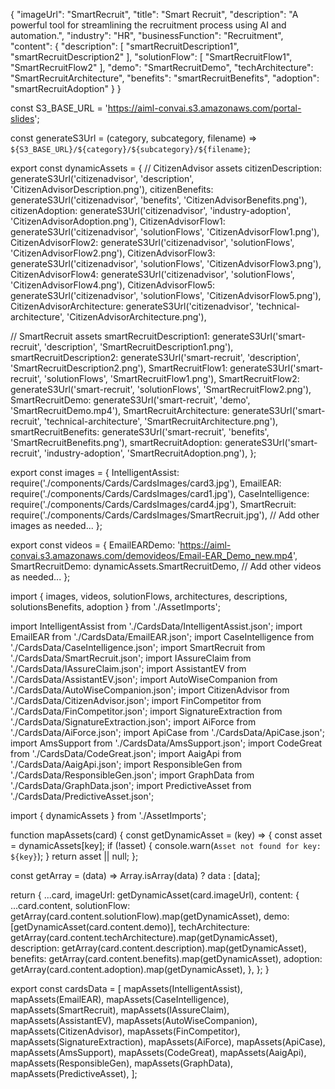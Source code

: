 {
  "imageUrl": "SmartRecruit",
  "title": "Smart Recruit",
  "description": "A powerful tool for streamlining the recruitment process using AI and automation.",
  "industry": "HR",
  "businessFunction": "Recruitment",
  "content": {
    "description": [
      "smartRecruitDescription1",
      "smartRecruitDescription2"
    ],
    "solutionFlow": [
      "SmartRecruitFlow1",
      "SmartRecruitFlow2"
    ],
    "demo": "SmartRecruitDemo",
    "techArchitecture": "SmartRecruitArchitecture",
    "benefits": "smartRecruitBenefits",
    "adoption": "smartRecruitAdoption"
  }
}



const S3_BASE_URL = 'https://aiml-convai.s3.amazonaws.com/portal-slides';

const generateS3Url = (category, subcategory, filename) => 
  `${S3_BASE_URL}/${category}/${subcategory}/${filename}`;

export const dynamicAssets = {
  // CitizenAdvisor assets
  citizenDescription: generateS3Url('citizenadvisor', 'description', 'CitizenAdvisorDescription.png'),
  citizenBenefits: generateS3Url('citizenadvisor', 'benefits', 'CitizenAdvisorBenefits.png'),
  citizenAdoption: generateS3Url('citizenadvisor', 'industry-adoption', 'CitizenAdvisorAdoption.png'),
  CitizenAdvisorFlow1: generateS3Url('citizenadvisor', 'solutionFlows', 'CitizenAdvisorFlow1.png'),
  CitizenAdvisorFlow2: generateS3Url('citizenadvisor', 'solutionFlows', 'CitizenAdvisorFlow2.png'),
  CitizenAdvisorFlow3: generateS3Url('citizenadvisor', 'solutionFlows', 'CitizenAdvisorFlow3.png'),
  CitizenAdvisorFlow4: generateS3Url('citizenadvisor', 'solutionFlows', 'CitizenAdvisorFlow4.png'),
  CitizenAdvisorFlow5: generateS3Url('citizenadvisor', 'solutionFlows', 'CitizenAdvisorFlow5.png'),
  CitizenAdvisorArchitecture: generateS3Url('citizenadvisor', 'technical-architecture', 'CitizenAdvisorArchitecture.png'),

  // SmartRecruit assets
  smartRecruitDescription1: generateS3Url('smart-recruit', 'description', 'SmartRecruitDescription1.png'),
  smartRecruitDescription2: generateS3Url('smart-recruit', 'description', 'SmartRecruitDescription2.png'),
  SmartRecruitFlow1: generateS3Url('smart-recruit', 'solutionFlows', 'SmartRecruitFlow1.png'),
  SmartRecruitFlow2: generateS3Url('smart-recruit', 'solutionFlows', 'SmartRecruitFlow2.png'),
  SmartRecruitDemo: generateS3Url('smart-recruit', 'demo', 'SmartRecruitDemo.mp4'),
  SmartRecruitArchitecture: generateS3Url('smart-recruit', 'technical-architecture', 'SmartRecruitArchitecture.png'),
  smartRecruitBenefits: generateS3Url('smart-recruit', 'benefits', 'SmartRecruitBenefits.png'),
  smartRecruitAdoption: generateS3Url('smart-recruit', 'industry-adoption', 'SmartRecruitAdoption.png'),
};

export const images = {
  IntelligentAssist: require('./components/Cards/CardsImages/card3.jpg'),
  EmailEAR: require('./components/Cards/CardsImages/card1.jpg'),
  CaseIntelligence: require('./components/Cards/CardsImages/card4.jpg'),
  SmartRecruit: require('./components/Cards/CardsImages/SmartRecruit.jpg'),
  // Add other images as needed...
};

export const videos = {
  EmailEARDemo: 'https://aiml-convai.s3.amazonaws.com/demovideos/Email-EAR_Demo_new.mp4',
  SmartRecruitDemo: dynamicAssets.SmartRecruitDemo,
  // Add other videos as needed...
};



import {
  images,
  videos,
  solutionFlows,
  architectures,
  descriptions,
  solutionsBenefits,
  adoption
} from './AssetImports';

import IntelligentAssist from './CardsData/IntelligentAssist.json';
import EmailEAR from './CardsData/EmailEAR.json';
import CaseIntelligence from './CardsData/CaseIntelligence.json';
import SmartRecruit from './CardsData/SmartRecruit.json';
import IAssureClaim from './CardsData/IAssureClaim.json';
import AssistantEV from './CardsData/AssistantEV.json';
import AutoWiseCompanion from './CardsData/AutoWiseCompanion.json';
import CitizenAdvisor from './CardsData/CitizenAdvisor.json';
import FinCompetitor from './CardsData/FinCompetitor.json';
import SignatureExtraction from './CardsData/SignatureExtraction.json';
import AiForce from './CardsData/AiForce.json';
import ApiCase from './CardsData/ApiCase.json';
import AmsSupport from './CardsData/AmsSupport.json';
import CodeGreat from './CardsData/CodeGreat.json';
import AaigApi from './CardsData/AaigApi.json';
import ResponsibleGen from './CardsData/ResponsibleGen.json';
import GraphData from './CardsData/GraphData.json';
import PredictiveAsset from './CardsData/PredictiveAsset.json';

import { dynamicAssets } from './AssetImports';

function mapAssets(card) {
  const getDynamicAsset = (key) => {
    const asset = dynamicAssets[key];
    if (!asset) {
      console.warn(`Asset not found for key: ${key}`);
    }
    return asset || null;
  };

  const getArray = (data) => Array.isArray(data) ? data : [data];

  return {
    ...card,
    imageUrl: getDynamicAsset(card.imageUrl),
    content: {
      ...card.content,
      solutionFlow: getArray(card.content.solutionFlow).map(getDynamicAsset),
      demo: [getDynamicAsset(card.content.demo)],
      techArchitecture: getArray(card.content.techArchitecture).map(getDynamicAsset),
      description: getArray(card.content.description).map(getDynamicAsset),
      benefits: getArray(card.content.benefits).map(getDynamicAsset),
      adoption: getArray(card.content.adoption).map(getDynamicAsset),
    },
  };
}

export const cardsData = [
  mapAssets(IntelligentAssist),
  mapAssets(EmailEAR),
  mapAssets(CaseIntelligence),
  mapAssets(SmartRecruit),
  mapAssets(IAssureClaim),
  mapAssets(AssistantEV),
  mapAssets(AutoWiseCompanion),
  mapAssets(CitizenAdvisor),
  mapAssets(FinCompetitor),
  mapAssets(SignatureExtraction),
  mapAssets(AiForce),
  mapAssets(ApiCase),
  mapAssets(AmsSupport),
  mapAssets(CodeGreat),
  mapAssets(AaigApi),
  mapAssets(ResponsibleGen),
  mapAssets(GraphData),
  mapAssets(PredictiveAsset),
];
